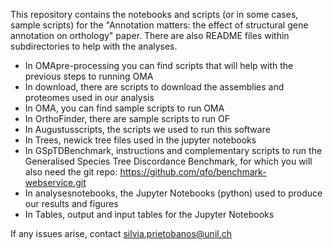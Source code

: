 This repository contains the notebooks and scripts (or in some cases, sample scripts) for the "Annotation matters: the effect of structural gene annotation on orthology" paper.
There are also README files within subdirectories to help with the analyses.

- In OMApre-processing you can find scripts that will help with the previous steps to running OMA
- In download, there are scripts to download the assemblies and proteomes used in our analysis
- In OMA, you can find sample scripts to run OMA
- In OrthoFinder, there are sample scripts to run OF
- In Augustusscripts, the scripts we used to run this software
- In Trees, newick tree files used in the jupyter notebooks
- In GSpTDBenchmark, instructions and complementary scripts to run the Generalised Species Tree Discordance Benchmark, for which you will also need the git repo: https://github.com/qfo/benchmark-webservice.git
- In analysesnotebooks, the Jupyter Notebooks (python) used to produce our results and figures
- In Tables, output and input tables for the Jupyter Notebooks

If any issues arise, contact silvia.prietobanos@unil.ch
